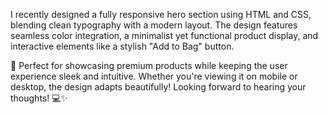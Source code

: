 I recently designed a fully responsive hero section using HTML and CSS, blending clean typography with a modern layout. The design features seamless color integration, a minimalist yet functional product display, and interactive elements like a stylish "Add to Bag" button.

💼 Perfect for showcasing premium products while keeping the user experience sleek and intuitive. Whether you're viewing it on mobile or desktop, the design adapts beautifully!
 Looking forward to hearing your thoughts! 💻✨
